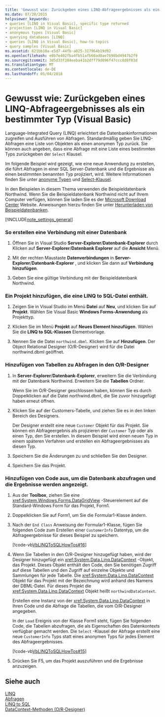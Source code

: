 ```yaml
---
title: 'Gewusst wie: Zurückgeben eines LINQ-Abfrageergebnisses als ein bestimmter Typ (Visual Basic)'
ms.date: 07/20/2015
helpviewer_keywords:
- queries [LINQ in Visual Basic], specific type returned
- projection [LINQ in Visual Basic]
- anonymous types [Visual Basic]
- querying databases [LINQ]
- queries [LINQ in Visual Basic], how-to topics
- query samples [Visual Basic]
ms.assetid: 621bb10a-e5d7-44fb-a025-317964b19d92
ms.openlocfilehash: e0b7e402fba4fb51afb60ad0ae7698bd4947b2f9
ms.sourcegitcommit: 3d5d33f384eeba41b2dff79d096f47ccc8d8f03d
ms.translationtype: MT
ms.contentlocale: de-DE
ms.lasthandoff: 05/04/2018
---
```

# <a name="how-to-return-a-linq-query-result-as-a-specific-type-visual-basic"></a>Gewusst wie: Zurückgeben eines LINQ-Abfrageergebnisses als ein bestimmter Typ (Visual Basic)
Language-Integrated Query (LINQ) erleichtert die Datenbankinformationen zugreifen und Ausführen von Abfragen. Standardmäßig geben Sie LINQ-Abfragen eine Liste von Objekten als einen anonymen Typ zurück. Sie können auch angeben, dass eine Abfrage mit eine Liste eines bestimmten Typs zurückgeben der `Select` Klausel.  
  
 Im folgende Beispiel wird gezeigt, wie eine neue Anwendung zu erstellen, die führt Abfragen in einer SQL Server-Datenbank und die Ergebnisse als einen bestimmten benannten Typ projiziert, wird. Weitere Informationen finden Sie unter [anonyme Typen](../../../../visual-basic/programming-guide/language-features/objects-and-classes/anonymous-types.md) und [Select-Klausel](../../../../visual-basic/language-reference/queries/select-clause.md).  
  
 In den Beispielen in diesem Thema verwenden die Beispieldatenbank Northwind. Wenn Sie die Beispieldatenbank Northwind nicht auf Ihrem Computer verfügen, können Sie laden Sie es der [Microsoft Download Center](http://go.microsoft.com/fwlink/?LinkID=98088) Website. Anweisungen hierzu finden Sie unter [Herunterladen von Beispieldatenbanken](../../../../framework/data/adonet/sql/linq/downloading-sample-databases.md).  
  
[!INCLUDE[note_settings_general](~/includes/note-settings-general-md.md)]  
  
### <a name="to-create-a-connection-to-a-database"></a>So erstellen eine Verbindung mit einer Datenbank  
  
1.  Öffnen Sie in Visual Studio **Server-Explorer**/**Datenbank-Explorer** durch Klicken auf **Server-Explorer**/**Datenbank Explorer** auf die **Ansicht** Menü.  
  
2.  Mit der rechten Maustaste **Datenverbindungen** in **Server-Explorer**/**Datenbank-Explorer** , und klicken Sie dann auf **Verbindung hinzufügen**.  
  
3.  Geben Sie eine gültige Verbindung mit der Beispieldatenbank Northwind.  
  
### <a name="to-add-a-project-that-contains-a-linq-to-sql-file"></a>Ein Projekt hinzufügen, die eine LINQ to SQL-Datei enthält.  
  
1.  Zeigen Sie in Visual Studio im Menü **Datei** auf **Neu**, und klicken Sie auf **Projekt**. Wählen Sie Visual Basic **Windows Forms-Anwendung** als Projekttyp.  
  
2.  Klicken Sie im Menü **Projekt** auf **Neues Element hinzufügen**. Wählen Sie die **LINQ to SQL-Klassen** Elementvorlage.  
  
3.  Nennen Sie die Datei `northwind.dbml`. Klicken Sie auf **Hinzufügen**. Der Object Relational Designer (O/R-Designer) wird für die Datei northwind.dbml geöffnet.  
  
### <a name="to-add-tables-to-query-to-the-or-designer"></a>Hinzufügen von Tabellen zu Abfragen in den O/R-Designer  
  
1.  In **Server-Explorer**/**Datenbank-Explorer**, erweitern Sie die Verbindung mit der Datenbank Northwind. Erweitern Sie die **Tabellen** Ordner.  
  
     Wenn Sie im O/R-Designer geschlossen haben, können Sie es durch Doppelklicken auf die Datei northwind.dbml, die Sie zuvor hinzugefügt haben erneut öffnen.  
  
2.  Klicken Sie auf der Customers-Tabelle, und ziehen Sie es in den linken Bereich des Designers.  
  
     Der Designer erstellt eine neue `Customer` Objekt für das Projekt. Sie können ein Abfrageergebnis als projizieren der `Customer` Typ oder als einen Typ, den Sie erstellen. In diesem Beispiel wird einen neuen Typ in einem späteren Verfahren und erstellen ein Abfrageergebnisses als diesen Typ.  
  
3.  Speichern Sie die Änderungen zu und schließen Sie den Designer.  
  
4.  Speichern Sie das Projekt.  
  
### <a name="to-add-code-to-query-the-database-and-display-the-results"></a>Hinzufügen von Code aus, um die Datenbank abzufragen und die Ergebnisse werden angezeigt.  
  
1.  Aus der **Toolbox**, ziehen Sie eine <xref:System.Windows.Forms.DataGridView> -Steuerelement auf die Standard-Windows Form für das Projekt, Form1.  
  
2.  Doppelklicken Sie auf Form1, um Sie die Formular1-Klasse ändern.  
  
3.  Nach der `End Class` Anweisung der Formular1-Klasse, fügen Sie folgenden Code zum Erstellen einer `CustomerInfo` Datentyp, um die Abfrageergebnisse für dieses Beispiel zu speichern.  
  
     [!code-vb[VbLINQToSQLHowTos#16](../../../../visual-basic/programming-guide/language-features/linq/codesnippet/VisualBasic/how-to-return-a-linq-query-result-as-a-specific-type_1.vb)]  
  
4.  Wenn Sie Tabellen in den O/R-Designer hinzugefügt haben, wird der Designer hinzugefügt ein <xref:System.Data.Linq.DataContext> -Objekt, das Projekt. Dieses Objekt enthält den Code, den Sie benötigen Zugriff auf diese Tabellen und den Zugriff auf einzelne Objekte und Sammlungen für jede Tabelle. Die <xref:System.Data.Linq.DataContext> Objekt für das Projekt mit der Bezeichnung wird anhand des Namens der DBML-Datei. Für dieses Projekt die <xref:System.Data.Linq.DataContext> Objekt heißt `northwindDataContext`.  
  
     Erstellen eine Instanz von der <xref:System.Data.Linq.DataContext> in Ihren Code und die Abfrage die Tabellen, die vom O/R-Designer angegeben.  
  
     In der `Load` Ereignis von der Klasse Form1 steht, fügen Sie folgenden Code, die Tabellen abzufragen, die als Eigenschaften des Datenkontexts verfügbar gemacht werden. Die `Select` -Klausel der Abfrage erstellt eine neue `CustomerInfo` Typs statt eines anonymen Typs für jedes Element des Abfrageergebnisses.  
  
     [!code-vb[VbLINQToSQLHowTos#15](../../../../visual-basic/programming-guide/language-features/linq/codesnippet/VisualBasic/how-to-return-a-linq-query-result-as-a-specific-type_2.vb)]  
  
5.  Drücken Sie F5, um das Projekt auszuführen und die Ergebnisse anzuzeigen.  
  
## <a name="see-also"></a>Siehe auch  
 [LINQ](../../../../visual-basic/programming-guide/language-features/linq/index.md)  
 [Abfragen](../../../../visual-basic/language-reference/queries/queries.md)  
 [LINQ to SQL](../../../../framework/data/adonet/sql/linq/index.md)  
 [DataContext-Methoden (O/R-Designer)](/visualstudio/data-tools/datacontext-methods-o-r-designer)
